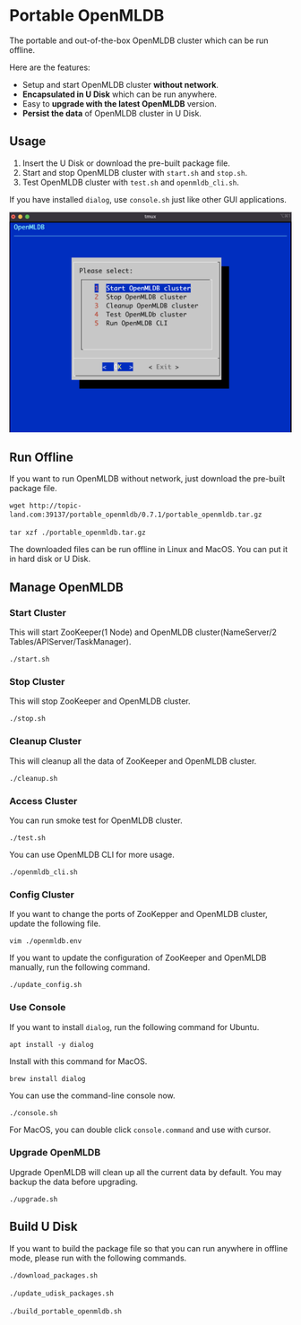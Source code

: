 # Portable OpenMLDB

The portable and out-of-the-box OpenMLDB cluster which can be run offline.

Here are the features:

* Setup and start OpenMLDB cluster **without network**.
* **Encapsulated in U Disk** which can be run anywhere.
* Easy to **upgrade with the latest OpenMLDB** version.
* **Persist the data** of OpenMLDB cluster in U Disk.

## Usage

1. Insert the U Disk or download the pre-built package file.
2. Start and stop OpenMLDB cluster with `start.sh` and `stop.sh`.
3. Test OpenMLDB cluster with `test.sh` and `openmldb_cli.sh`.

If you have installed `dialog`, use `console.sh` just like other GUI applications.

![](./images/portable_openmldb_console.png)

## Run Offline

If you want to run OpenMLDB without network, just download the pre-built package file.

```
wget http://topic-land.com:39137/portable_openmldb/0.7.1/portable_openmldb.tar.gz

tar xzf ./portable_openmldb.tar.gz
```

The downloaded files can be run offline in Linux and MacOS. You can put it in hard disk or U Disk.

## Manage OpenMLDB

### Start Cluster

This will start ZooKeeper(1 Node) and OpenMLDB cluster(NameServer/2 Tables/APIServer/TaskManager).

```
./start.sh
```

### Stop Cluster

This will stop ZooKeeper and OpenMLDB cluster.

```
./stop.sh
```

### Cleanup Cluster

This will cleanup all the data of ZooKeeper and OpenMLDB cluster.

```
./cleanup.sh
```

### Access Cluster

You can run smoke test for OpenMLDB cluster.

```
./test.sh
```

You can use OpenMLDB CLI for more usage.

```
./openmldb_cli.sh
```

### Config Cluster

If you want to change the ports of ZooKepper and OpenMLDB cluster, update the following file.

```
vim ./openmldb.env
```

If you want to update the configuration of ZooKeeper and OpenMLDB manually, run the following command.

```
./update_config.sh
```

### Use Console

If you want to install `dialog`, run the following command for Ubuntu.

```
apt install -y dialog
```

Install with this command for MacOS.

```
brew install dialog
```

You can use the command-line console now.

```
./console.sh
```

For MacOS, you can double click `console.command` and use with cursor.

### Upgrade OpenMLDB

Upgrade OpenMLDB will clean up all the current data by default. You may backup the data before upgrading.

```
./upgrade.sh
```

## Build U Disk

If you want to build the package file so that you can run anywhere in offline mode, please run with the following commands.

```
./download_packages.sh

./update_udisk_packages.sh

./build_portable_openmldb.sh
```

